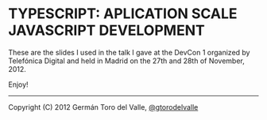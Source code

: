 # TYPESCRIPT: APLICATION SCALE JAVASCRIPT DEVELOPMENT

These are the slides I used in the talk I gave at the DevCon 1 organized by Telefónica Digital and held in Madrid on the 27th and 28th of November, 2012.

Enjoy!

________________________________________________

Copyright (C) 2012 Germán Toro del Valle, <a href="https://twitter.com/gtorodelvalle" target="_blank">@gtorodelvalle</a>

